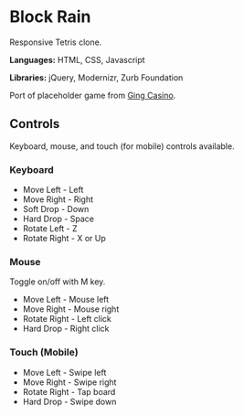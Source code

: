 # Block Rain
Responsive Tetris clone.

**Languages:** HTML, CSS, Javascript

**Libraries:** jQuery, Modernizr, Zurb Foundation

Port of placeholder game from [Ging Casino](http://gingcasino.com).

## Controls
Keyboard, mouse, and touch (for mobile) controls available.

### Keyboard
- Move Left - Left
- Move Right - Right
- Soft Drop - Down
- Hard Drop - Space
- Rotate Left - Z
- Rotate Right - X or Up

### Mouse
Toggle on/off with M key.

- Move Left - Mouse left
- Move Right - Mouse right
- Rotate Right - Left click
- Hard Drop - Right click

### Touch (Mobile)
- Move Left - Swipe left
- Move Right - Swipe right
- Rotate Right - Tap board
- Hard Drop - Swipe down
